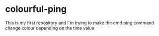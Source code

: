 # colourful-ping
This is my first repository and I'm trying to make the cmd ping command change colour depending on the time value
